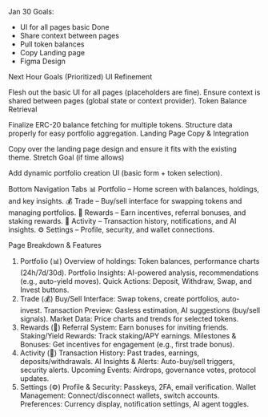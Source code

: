 Jan 30 Goals:

+ UI for all pages basic Done
+ Share context between pages
+ Pull token balances
+ Copy Landing page 
+ Figma Design


Next Hour Goals (Prioritized)
UI Refinement

Flesh out the basic UI for all pages (placeholders are fine).
Ensure context is shared between pages (global state or context provider).
Token Balance Retrieval

Finalize ERC-20 balance fetching for multiple tokens.
Structure data properly for easy portfolio aggregation.
Landing Page Copy & Integration

Copy over the landing page design and ensure it fits with the existing theme.
Stretch Goal (if time allows)

Add dynamic portfolio creation UI (basic form + token selection).


Bottom Navigation Tabs
📊 Portfolio – Home screen with balances, holdings, and key insights.
💰 Trade – Buy/sell interface for swapping tokens and managing portfolios.
🎁 Rewards – Earn incentives, referral bonuses, and staking rewards.
📣 Activity – Transaction history, notifications, and AI insights.
⚙️ Settings – Profile, security, and wallet connections.

Page Breakdown & Features
1. Portfolio (📊)
Overview of holdings: Token balances, performance charts (24h/7d/30d).
Portfolio Insights: AI-powered analysis, recommendations (e.g., auto-yield moves).
Quick Actions: Deposit, Withdraw, Swap, and Invest buttons.
2. Trade (💰)
Buy/Sell Interface: Swap tokens, create portfolios, auto-invest.
Transaction Preview: Gasless estimation, AI suggestions (buy/sell signals).
Market Data: Price charts and trends for selected tokens.
3. Rewards (🎁)
Referral System: Earn bonuses for inviting friends.
Staking/Yield Rewards: Track staking/APY earnings.
Milestones & Bonuses: Get incentives for engagement (e.g., first trade bonus).
4. Activity (📣)
Transaction History: Past trades, earnings, deposits/withdrawals.
AI Insights & Alerts: Auto-buy/sell triggers, security alerts.
Upcoming Events: Airdrops, governance votes, protocol updates.
5. Settings (⚙️)
Profile & Security: Passkeys, 2FA, email verification.
Wallet Management: Connect/disconnect wallets, switch accounts.
Preferences: Currency display, notification settings, AI agent toggles.
